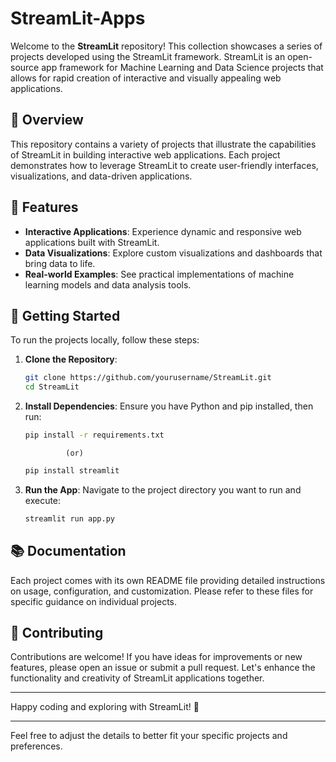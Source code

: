 # StreamLit-Apps

Welcome to the **StreamLit** repository! This collection showcases a series of projects developed using the StreamLit framework. StreamLit is an open-source app framework for Machine Learning and Data Science projects that allows for rapid creation of interactive and visually appealing web applications.

## 📁 Overview

This repository contains a variety of projects that illustrate the capabilities of StreamLit in building interactive web applications. Each project demonstrates how to leverage StreamLit to create user-friendly interfaces, visualizations, and data-driven applications.

## 🌟 Features

- **Interactive Applications**: Experience dynamic and responsive web applications built with StreamLit.
- **Data Visualizations**: Explore custom visualizations and dashboards that bring data to life.
- **Real-world Examples**: See practical implementations of machine learning models and data analysis tools.

## 🚀 Getting Started

To run the projects locally, follow these steps:

1. **Clone the Repository**:
    ```bash
    git clone https://github.com/yourusername/StreamLit.git
    cd StreamLit
    ```

2. **Install Dependencies**:
    Ensure you have Python and pip installed, then run:
    ```bash
    pip install -r requirements.txt
    ```
                (or)

   ```bash
   pip install streamlit
   ```

4. **Run the App**:
    Navigate to the project directory you want to run and execute:
    ```bash
    streamlit run app.py
    ```

## 📚 Documentation

Each project comes with its own README file providing detailed instructions on usage, configuration, and customization. Please refer to these files for specific guidance on individual projects.

## 🤝 Contributing

Contributions are welcome! If you have ideas for improvements or new features, please open an issue or submit a pull request. Let's enhance the functionality and creativity of StreamLit applications together.


---

Happy coding and exploring with StreamLit! 🚀

---

Feel free to adjust the details to better fit your specific projects and preferences.
